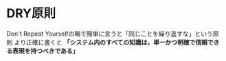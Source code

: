 # DRY原則

Don't Repeat Yourselfの略で簡単に言うと「同じことを繰り返すな」という原則 
より正確に書くと 
**「システム内のすべての知識は，単一かつ明確で信頼できる表現を持つべきである」**
